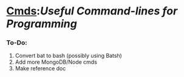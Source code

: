 <h1><strong><a href = "https://github.com/Sondro/Cmds"></strong>Cmds</a>:<i>Useful Command-lines for Programming</i></h1>

### To-Do:
1. Convert bat to bash (possibly using Batsh)
2. Add more MongoDB/Node cmds
3. Make reference doc
